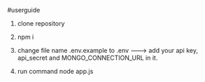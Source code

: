 #userguide

1. clone repository

2. npm i
 
3. change file name .env.example to .env  ---> add your api key, api_secret and MONGO_CONNECTION_URL in it.

4. run command node app.js
